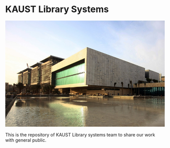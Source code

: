 # KAUST Library Systems 

![KAUST Library](../pics/kaust_library.jpg)

This is the repository of KAUST Library systems team to share our work with general public.
